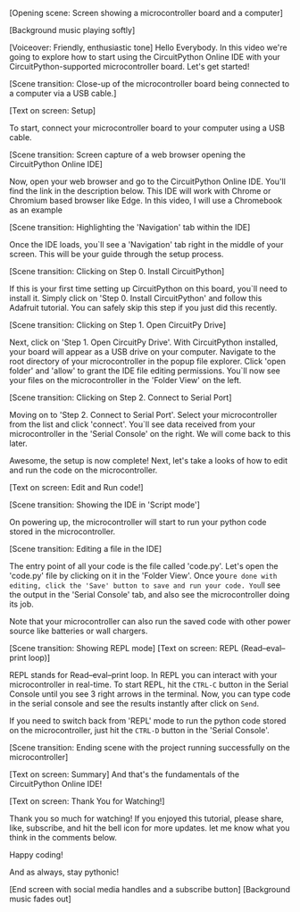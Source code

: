 [Opening scene: Screen showing a microcontroller board and a computer]

[Background music playing softly]

[Voiceover: Friendly, enthusiastic tone]
Hello Everybody. In this video we're going to explore how to start using the CircuitPython Online IDE with your CircuitPython-supported microcontroller board. Let's get started!

[Scene transition: Close-up of the microcontroller board being connected to a computer via a USB cable.]

[Text on screen: Setup]

To start, connect your microcontroller board to your computer using a USB cable.

[Scene transition: Screen capture of a web browser opening the CircuitPython Online IDE]

Now, open your web browser and go to the CircuitPython Online IDE. You'll find the link in the description below. This IDE will work with Chrome or Chromium based browser like Edge. In this video, I will use a Chromebook as an example

[Scene transition: Highlighting the 'Navigation' tab within the IDE]

Once the IDE loads, you`ll see a 'Navigation' tab right in the middle of your screen. This will be your guide through the setup process.

[Scene transition: Clicking on Step 0. Install CircuitPython]

If this is your first time setting up CircuitPython on this board, you`ll need to install it. Simply click on 'Step 0. Install CircuitPython' and follow this Adafruit tutorial. You can safely skip this step if you just did this recently.

[Scene transition: Clicking on Step 1. Open CircuitPy Drive]

Next, click on 'Step 1. Open CircuitPy Drive'. With CircuitPython installed, your board will appear as a USB drive on your computer. Navigate to the root directory of your microcontroller in the popup file explorer. Click 'open folder' and 'allow' to grant the IDE file editing permissions. You`ll now see your files on the microcontroller in the 'Folder View' on the left.

[Scene transition: Clicking on Step 2. Connect to Serial Port]

Moving on to 'Step 2. Connect to Serial Port'. Select your microcontroller from the list and click 'connect'. You`ll see data received from your microcontroller in the 'Serial Console' on the right. We will come back to this later.

Awesome, the setup is now complete! Next, let's take a looks of how to edit and run the code on the microcontroller.

[Text on screen: Edit and Run code!]

[Scene transition: Showing the IDE in 'Script mode']

On powering up, the microcontroller will start to run your python code stored in the microcontroller.

[Scene transition: Editing a file in the IDE]

The entry point of all your code is the file called 'code.py'. Let's open the 'code.py' file by clicking on it in the 'Folder View'. Once you`re done with editing, click the 'Save' button to save and run your code. You`ll see the output in the 'Serial Console' tab, and also see the microcontroller doing its job.

Note that your microcontroller can also run the saved code with other power source like batteries or wall chargers.

[Scene transition: Showing REPL mode]
[Text on screen: REPL (Read–eval–print loop)]

REPL stands for Read–eval–print loop. In REPL you can interact with your microcontroller in real-time. To start REPL, hit the `CTRL-C` button in the Serial Console until you see 3 right arrows in the terminal. Now, you can type code in the serial console and see the results instantly after click on `Send`.

If you need to switch back from 'REPL' mode to run the python code stored on the microcontroller, just hit the `CTRL-D` button in the 'Serial Console'.

[Scene transition: Ending scene with the project running successfully on the microcontroller]

[Text on screen: Summary]
And that's the fundamentals of the CircuitPython Online IDE!

[Text on screen: Thank You for Watching!]

Thank you so much for watching! If you enjoyed this tutorial, please share, like, subscribe, and hit the bell icon for more updates. let me know what you think in the comments below. 

Happy coding! 

And as always, stay pythonic!

[End screen with social media handles and a subscribe button]
[Background music fades out]
